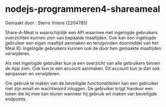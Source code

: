 # nodejs-programmeren4-shareameal
Gemaakt door :
Sterre Vriens (2204785)

Share-A-Meal is waarschijnlijk een API waarmee niet ingelogde gebruikers overzichten kunnen zien van bepaalde maaltijden.
Ook kan een ingelogde gebruiker een eigen maaltijd aanmaken en terugvinden doormiddel van het Meal ID.
Ingelogde gebruikers kunnen ook de door hen gemaakte maaltijden verwijderen.

Als niet ingelogde gebruiker kun je een overzicht van alle gebruikers binnen de App zien.
Ook kun je een account aanmaken.
Dit account kun je dan ook aanpassen en verwijderen.

Om gebruik te maken van de beveiligde functionaliteiten kan een gebruiker met zijn email en wachtwoord inloggen.
De gebruiker krijgt hierdoor een token die hij mee kan sturen wanneer hij gebruik wil maken van beveiligde endpoints.